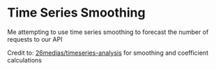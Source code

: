# Time Series Smoothing
Me attempting to use time series smoothing to forecast the number of requests to our API

Credit to: [26medias/timeseries-analysis](https://github.com/26medias/timeseries-analysis) for smoothing and coefficient calculations
